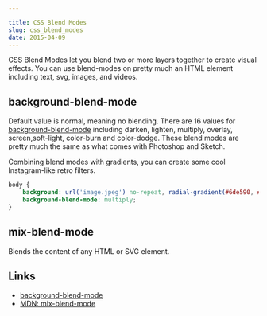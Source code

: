 ```yaml
---

title: CSS Blend Modes
slug: css_blend_modes
date: 2015-04-09
---
```

    
CSS Blend Modes let you blend two or more layers together to create visual effects. You can use blend-modes on pretty much an HTML element including text, svg, images, and videos.

background-blend-mode
---
Default value is normal, meaning no blending. There are 16 values for [background-blend-mode](https://docs.webplatform.org/wiki/css/properties/background-blend-mode) including darken, lighten, multiply, overlay, screen,soft-light, color-burn and color-dodge. These blend modes are pretty much the same as what comes with Photoshop and Sketch.

Combining blend modes with gradients, you can create some cool Instagram-like retro filters.

```css
body {
    background: url('image.jpeg') no-repeat, radial-gradient(#6de590, #e67478);
    background-blend-mode: multiply;
}
```

mix-blend-mode
---
Blends the content of any HTML or SVG element.

Links
---

- [background-blend-mode](https://docs.webplatform.org/wiki/css/properties/background-blend-mode)
- [MDN: mix-blend-mode](https://developer.mozilla.org/en-US/docs/Web/CSS/mix-blend-mode)
